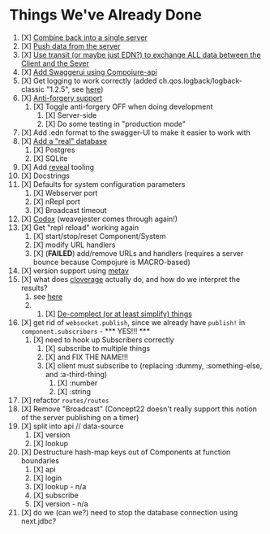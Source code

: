 # Things We've Already Done

1. [X] [Combine back into a single server](/docs/single-server.md)
2. [X] [Push data from the server](/docs/data-push.md)
3. [X] [Use transit (or maybe just EDN?) to exchange ALL data between the Client and the Sever](/docs/transit.md)
4. [X] [Add Swaggerui using Compojure-api](/docs/swagger-ui.md)
5. [X] Get logging to work correctly (added ch.qos.logback/logback-classic "1.2.5", see [here](https://spin.atomicobject.com/2015/05/11/clojure-logging/))
6. [X] [Anti-forgery support](/docs/anti-forgery.md)
    1. [X] Toggle anti-forgery OFF when doing development
        1. [X] Server-side
        2. [X] Do some testing in "production mode"
7. [X] Add :edn format to the swagger-UI to make it easier to work with
8. [X] [Add a "real" database](/docs/database.md)
    1. [X] Postgres
    2. [X] SQLite
9. [X] Add [reveal](https://vlaaad.github.io/reveal/) tooling
10. [X] Docstrings
11. [X] Defaults for system configuration parameters
    1. [X] Webserver port
    2. [X] nRepl port
    3. [X] Broadcast timeout
12. [X] [Codox](https://github.com/weavejester/codox) (weavejester comes through again!)
13. [X] Get "repl reload" working again
    1. [X] start/stop/reset Component/System
    2. [X] modify URL handlers
    3. [X] (**FAILED**) add/remove URLs and handlers (requires a server bounce because Compojure is MACRO-based)
14. [X] version support using [metav](https://github.com/jgrodziski/metav)
15. [X] what does [cloverage](https://github.com/cloverage/cloverage) actually do, and how do we interpret the results?
    1. see [here](https://blog.jeaye.com/2016/12/29/clojure-test-coverage/)
    2. 1. [X] [De-complect (or at least simplify) things](/docs/decompleting.md)
16. [X] get rid of `websocket.publish`, since we already have `publish!` in `component.subscribers` - *** YES!!! ***
    1. [X] need to hook up Subscribers correctly
        1. [X] subscribe to multiple things
        2. [X] and FIX THE NAME!!!
        3. [X] client must subscribe to  (replacing :dummy, :something-else, and :a-third-thing)
            1. [X] :number
            2. [X] :string
17. [X] refactor `routes/routes`
18. [X] Remove "Broadcast" (Concept22 doesn't really support this notion of the server publishing on a timer)
19. [X] split into api // data-source
    1. [X] version
    2. [X] lookup
20. [X] Destructure hash-map keys out of Components at function boundaries
    1. [X] api
    2. [X] login
    3. [X] lookup - n/a
    4. [X] subscribe
    5. [X] version - n/a
21. [X] do we (can we?) need to stop the database connection using next.jdbc?


